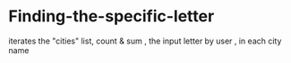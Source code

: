 # Finding-the-specific-letter
iterates the "cities" list, count &amp; sum , the input letter by user , in each city name
